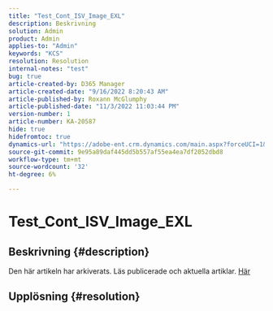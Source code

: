```yaml
---
title: "Test_Cont_ISV_Image_EXL"
description: Beskrivning
solution: Admin
product: Admin
applies-to: "Admin"
keywords: "KCS"
resolution: Resolution
internal-notes: "test"
bug: true
article-created-by: D365 Manager
article-created-date: "9/16/2022 8:20:43 AM"
article-published-by: Roxann McGlumphy
article-published-date: "11/3/2022 11:03:44 PM"
version-number: 1
article-number: KA-20587
hide: true
hidefromtoc: true
dynamics-url: "https://adobe-ent.crm.dynamics.com/main.aspx?forceUCI=1&pagetype=entityrecord&etn=knowledgearticle&id=954ea970-9835-ed11-9db1-002248086696"
source-git-commit: 9e95a89daf445dd5b557af55ea4ea7df2052dbd8
workflow-type: tm+mt
source-wordcount: '32'
ht-degree: 6%

---
```


# Test_Cont_ISV_Image_EXL

## Beskrivning {#description}

Den här artikeln har arkiverats. Läs publicerade och aktuella artiklar. [Här](https://experienceleague.adobe.com/search.html#sort=relevancy)

## Upplösning {#resolution}

